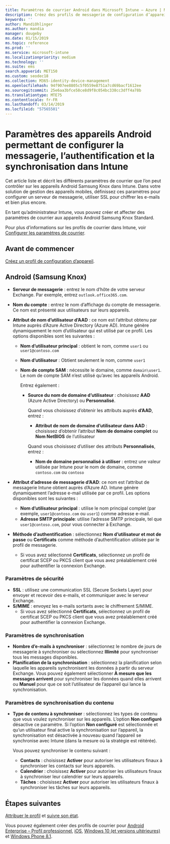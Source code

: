 ```yaml
---
title: Paramètres de courrier Android dans Microsoft Intune – Azure | Microsoft Docs
description: Créez des profils de messagerie de configuration d’appareil qui utilisent des serveurs Exchange et récupèrent des attributs auprès d’Azure Active Directory. Activez SSL ou SMIME, authentifiez les utilisateurs avec des certificats ou un nom d’utilisateur/mot de passe et synchronisez la messagerie et les agendas sur les appareils Android Samsung Knox avec Microsoft Intune.
keywords: ''
author: MandiOhlinger
ms.author: mandia
manager: dougeby
ms.date: 01/15/2019
ms.topic: reference
ms.prod: ''
ms.service: microsoft-intune
ms.localizationpriority: medium
ms.technology: ''
ms.suite: ems
search.appverid: MET150
ms.custom: seodec18
ms.collection: M365-identity-device-management
ms.openlocfilehash: 94f907ee8805c5f0559e8751a7cd69bacf1612ee
ms.sourcegitcommit: 25e6aa3bfce58ce8d9f8c054bc338cc3dff4a78b
ms.translationtype: MTE75
ms.contentlocale: fr-FR
ms.lasthandoff: 03/14/2019
ms.locfileid: "57565501"
---
```

# <a name="android-device-settings-to-configure-email-authentication-and-synchronization-in-intune"></a>Paramètres des appareils Android permettant de configurer la messagerie, l’authentification et la synchronisation dans Intune

Cet article liste et décrit les différents paramètres de courrier que l’on peut contrôler sur les appareils Android Samsung Knox dans Intune. Dans votre solution de gestion des appareils mobiles, définissez ces paramètres pour configurer un serveur de messagerie, utiliser SSL pour chiffrer les e-mails et bien plus encore.

En tant qu’administrateur Intune, vous pouvez créer et affecter des paramètres de courrier aux appareils Android Samsung Knox Standard.

Pour plus d’informations sur les profils de courrier dans Intune, voir [Configurer les paramètres de courrier](email-settings-configure.md).

## <a name="before-you-begin"></a>Avant de commencer

[Créez un profil de configuration d’appareil](email-settings-configure.md#create-a-device-profile).

## <a name="android-samsung-knox"></a>Android (Samsung Knox)

- **Serveur de messagerie** : entrez le nom d’hôte de votre serveur Exchange. Par exemple, entrez `outlook.office365.com`.
- **Nom du compte** : entrez le nom d’affichage du compte de messagerie. Ce nom est présenté aux utilisateurs sur leurs appareils.
- **Attribut de nom d’utilisateur d’AAD** : ce nom est l’attribut obtenu par Intune auprès d’Azure Active Directory (Azure AD). Intune génère dynamiquement le nom d’utilisateur qui est utilisé par ce profil. Les options disponibles sont les suivantes :
  - **Nom d’utilisateur principal** : obtient le nom, comme `user1` ou `user1@contoso.com`
  - **Nom d’utilisateur** : Obtient seulement le nom, comme `user1`
  - **Nom de compte SAM** : nécessite le domaine, comme `domain\user1`. Le nom de compte SAM n’est utilisé qu’avec les appareils Android.

    Entrez également :  
    - **Source du nom de domaine d’utilisateur** : choisissez **AAD** (Azure Active Directory) ou **Personnalisé**.

      Quand vous choisissez d’obtenir les attributs auprès **d’AAD**, entrez :
      - **Attribut de nom de domaine d’utilisateur dans AAD** : choisissez d’obtenir l’attribut **Nom de domaine complet** ou **Nom NetBIOS** de l’utilisateur

      Quand vous choisissez d’utiliser des attributs **Personnalisés**, entrez :
      - **Nom de domaine personnalisé à utiliser** : entrez une valeur utilisée par Intune pour le nom de domaine, comme `contoso.com` ou `contoso`

- **Attribut d’adresse de messagerie d’AAD**: ce nom est l’attribut de messagerie Intune obtient auprès d’Azure AD. Intune génère dynamiquement l’adresse e-mail utilisée par ce profil. Les options disponibles sont les suivantes :
  - **Nom d’utilisateur principal** : utilise le nom principal complet (par exemple, `user1@contoso.com` ou `user1`) comme adresse e-mail.
  - **Adresse SMTP principale**: utilise l’adresse SMTP principale, tel que `user1@contoso.com`, pour vous connecter à Exchange.

- **Méthode d’authentification** : sélectionnez **Nom d’utilisateur et mot de passe** ou **Certificats** comme méthode d’authentification utilisée par le profil de messagerie.
  - Si vous avez sélectionné **Certificats**, sélectionnez un profil de certificat SCEP ou PKCS client que vous avez préalablement créé pour authentifier la connexion Exchange.

### <a name="security-settings"></a>Paramètres de sécurité

- **SSL** : utilisez une communication SSL (Secure Sockets Layer) pour envoyer et recevoir des e-mails, et communiquer avec le serveur Exchange.
- **S/MIME** : envoyez les e-mails sortants avec le chiffrement S/MIME.
  - Si vous avez sélectionné **Certificats**, sélectionnez un profil de certificat SCEP ou PKCS client que vous avez préalablement créé pour authentifier la connexion Exchange.

### <a name="synchronization-settings"></a>Paramètres de synchronisation

- **Nombre d’e-mails à synchroniser** : sélectionnez le nombre de jours de messagerie à synchroniser ou sélectionnez **Illimité** pour synchroniser tous les messages disponibles.
- **Planification de la synchronisation** : sélectionnez la planification selon laquelle les appareils synchronisent les données à partir du serveur Exchange. Vous pouvez également sélectionner **À mesure que les messages arrivent** pour synchroniser les données quand elles arrivent ou **Manuel** pour que ce soit l’utilisateur de l’appareil qui lance la synchronisation.

### <a name="content-sync-settings"></a>Paramètres de synchronisation du contenu

- **Type de contenu à synchroniser** : sélectionnez les types de contenu que vous voulez synchroniser sur les appareils. L’option **Non configuré** désactive ce paramètre. Si l’option **Non configuré** est sélectionnée et qu’un utilisateur final active la synchronisation sur l’appareil, la synchronisation est désactivée à nouveau quand l’appareil se synchronise avec Intune (dans la mesure où la stratégie est réitérée). 

  Vous pouvez synchroniser le contenu suivant :  
  - **Contacts** : choisissez **Activer** pour autoriser les utilisateurs finaux à synchroniser les contacts sur leurs appareils.
  - **Calendrier** : choisissez **Activer** pour autoriser les utilisateurs finaux à synchroniser leur calendrier sur leurs appareils.
  - **Tâches** : choisissez **Activer** pour autoriser les utilisateurs finaux à synchroniser les tâches sur leurs appareils.

## <a name="next-steps"></a>Étapes suivantes

[Attribuer le profil](device-profile-assign.md) et [suivre son état](device-profile-monitor.md).

Vous pouvez également créer des profils de courrier pour [Android Enterprise – Profil professionnel](email-settings-android-enterprise.md), [iOS](email-settings-ios.md), [Windows 10 (et versions ultérieures)](email-settings-windows-10.md) et [Windows Phone 8.1](email-settings-windows-phone-8-1.md).
